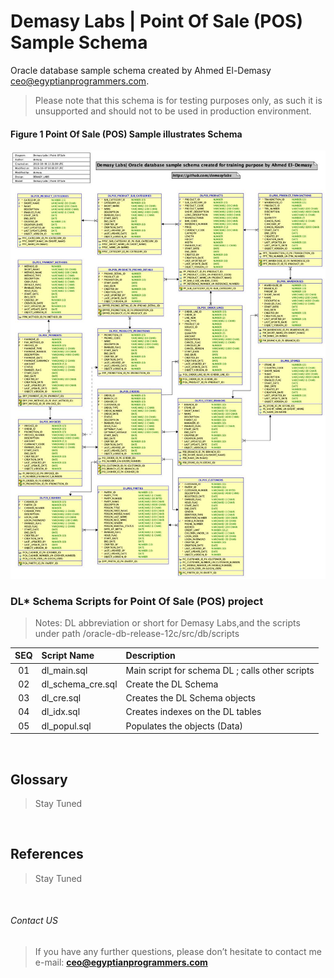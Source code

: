 # Demasy Labs | Point Of Sale (POS) Sample Schema
Oracle database sample schema created by Ahmed El-Demasy <ceo@egyptianprogrammers.com>.
> Please note that this schema is for testing purposes only, as such it is unsupported and should not to be used in production environment.


#### Figure 1 Point Of Sale (POS) Sample illustrates Schema 
![Alt text](https://github.com/demasylabs/Point-Of-Sale/blob/master/src/model/versions/oracle-db-release-12c/digrams/pos-erd.jpg?raw=true)


### DL* Schema Scripts for Point Of Sale (POS) project
> Notes: DL abbreviation or short for Demasy Labs,and the scripts under path /oracle-db-release-12c/src/db/scripts

 |SEQ  | Script Name        | Description |
 |:-:  | :---               | :------     |
 |01   | dl_main.sql        | Main script for schema DL ; calls other scripts |
 |02   | dl_schema_cre.sql  | Create the DL Schema |
 |03   | dl_cre.sql         | Creates the DL Schema objects | 
 |04   | dl_idx.sql         | Creates indexes on the DL tables | 
 |05   | dl_popul.sql       | Populates the objects (Data) | 

</br>

## Glossary
> Stay Tuned
</br>

## References
> Stay Tuned
</br>

###### Contact US
> If you have any further questions, please don’t hesitate to contact me e-mail: **ceo@egyptianprogrammers.com**

